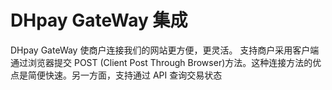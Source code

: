 # DHpay GateWay 集成

DHpay GateWay 使商户连接我们的网站更方便，更灵活。 支持商户采用客户端通过浏览器提交 POST (Client Post Through Browser)方法。这种连接方法的优点是简便快速。另一方面，支持通过 API 查询交易状态
